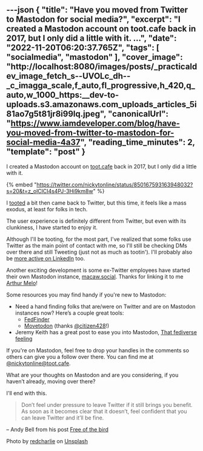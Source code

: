 ---json
{
  "title": "Have you moved from Twitter to Mastodon for social media?",
  "excerpt": "I created a Mastodon account on toot.cafe back in 2017, but I only did a little with it.             ...",
  "date": "2022-11-20T06:20:37.765Z",
  "tags": [
    "socialmedia",
    "mastodon"
  ],
  "cover_image": "http://localhost:8080/images/posts/_practicaldev_image_fetch_s--UVOLc_dh--_c_imagga_scale,f_auto,fl_progressive,h_420,q_auto,w_1000_https:__dev-to-uploads.s3.amazonaws.com_uploads_articles_5i81ao7g5t81jr8i99lq.jpeg",
  "canonicalUrl": "https://www.iamdeveloper.com/blog/have-you-moved-from-twitter-to-mastodon-for-social-media-4a37",
  "reading_time_minutes": 2,
  "template": "post"
}
---

I created a Mastodon account on [toot.cafe](https://toot.cafe) back in 2017, but I only did a little with it.

{% embed "https://twitter.com/nickytonline/status/850167593163948032?s=20&t=z_olClCI4s4PJ-3Hi9km8w" %}

I [tooted](https://docs.joinmastodon.org/user/posting/) a bit then came back to Twitter, but this time, it feels like a mass exodus, at least for folks in tech.

The user experience is definitely different from Twitter, but even with its clunkiness, I have started to enjoy it.

Although I'll be tooting, for the most part, I've realized that some folks use Twitter as the main point of contact with me, so I'll still be checking DMs over there and still Tweeting (just not as much as tootin'). I'll probably also be [more active on LinkedIn](https://www.linkedin.com/in/nickytonline/) too.

Another exciting development is some ex-Twitter employees have started their own Mastodon instance, [macaw.social](https://macaw.social). Thanks for linking it to me [Arthur Melo](https://mastodon.social/@arthur_melo/109377000937013389)!

Some resources you may find handy if you're new to Mastodon:

- Need a hand finding folks that are/were on Twitter and are on Mastodon instances now? Here’s a couple great tools:
    - [FedFinder](https://fedifinder.glitch.me/)
    - [Movetodon](https://www.movetodon.org/) (thanks [@citizen428](https://dev.to/citizen428)!)
- Jeremy Keith has a great post to ease you into Mastodon, [That fediverse feeling](https://adactio.com/journal/19650)

If you're on Mastodon, feel free to drop your handles in the comments so others can give you a follow over there. You can find me at [@nickytonline@toot.cafe](https://toot.cafe/@nickytonline).

What are your thoughts on Mastodon and are you considering, if you haven’t already, moving over there?

I'll end with this.

> Don’t feel under pressure to leave Twitter if it still brings you benefit. As soon as it becomes clear that it doesn’t, feel confident that you can leave Twitter and it’ll be fine.

– Andy Bell from his post [Free of the bird](https://andy-bell.co.uk/free-of-the-bird/)

Photo by <a href="https://unsplash.com/@redcharlie?utm_source=unsplash&utm_medium=referral&utm_content=creditCopyText">redcharlie</a> on <a href="https://unsplash.com/s/photos/elephants?utm_source=unsplash&utm_medium=referral&utm_content=creditCopyText">Unsplash</a>
